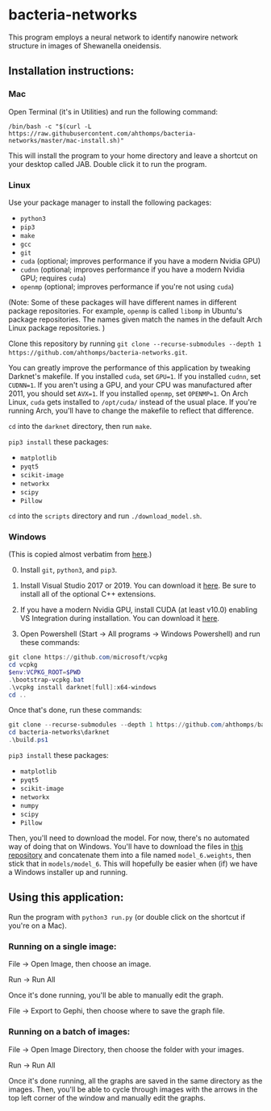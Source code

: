 # bacteria-networks

This program employs a neural network to identify nanowire network structure in images of Shewanella oneidensis.

## Installation instructions:

### Mac

Open Terminal (it's in Utilities) and run the following command:

`/bin/bash -c "$(curl -L https://raw.githubusercontent.com/ahthomps/bacteria-networks/master/mac-install.sh)"`

This will install the program to your home directory and leave a shortcut on your desktop called JAB.
Double click it to run the program.

### Linux

Use your package manager to install the following packages:
- `python3`
- `pip3`
- `make`
- `gcc`
- `git`
- `cuda` (optional; improves performance if you have a modern Nvidia GPU)
- `cudnn` (optional; improves performance if you have a modern Nvidia GPU; requires `cuda`)
- `openmp` (optional; improves performance if you're not using `cuda`)

(Note: Some of these packages will have different names in different package repositories. For example, `openmp` is called `libomp` in Ubuntu's package repositories. The names given match the names in the default Arch Linux package repositories. )

Clone this repository by running `git clone --recurse-submodules --depth 1 https://github.com/ahthomps/bacteria-networks.git`.

You can greatly improve the performance of this application by tweaking Darknet's makefile. If you installed `cuda`, set `GPU=1`. If you installed `cudnn`, set `CUDNN=1`. If you aren't using a GPU, and your CPU was manufactured after 2011, you should set `AVX=1`. If you installed `openmp`, set `OPENMP=1`. On Arch Linux, `cuda` gets installed to `/opt/cuda/` instead of the usual place. If you're running Arch, you'll have to change the makefile to reflect that difference.

`cd` into the `darknet` directory, then run `make`.

`pip3 install` these packages:
- `matplotlib`
- `pyqt5`
- `scikit-image`
- `networkx`
- `scipy`
- `Pillow`

`cd` into the `scripts` directory and run `./download_model.sh`.

### Windows

(This is copied almost verbatim from [here](https://github.com/AlexeyAB/darknet/blob/master/README.md).)

0. Install `git`, `python3`, and `pip3`.

1. Install Visual Studio 2017 or 2019. You can download it [here](http://visualstudio.com). Be sure to install all of the optional C++ extensions.

2. If you have a modern Nvidia GPU, install CUDA (at least v10.0) enabling VS Integration during installation. You can download it [here](https://developer.nvidia.com/cuda-downloads).

3. Open Powershell (Start -> All programs -> Windows Powershell) and run these commands:

```PowerShell
git clone https://github.com/microsoft/vcpkg
cd vcpkg
$env:VCPKG_ROOT=$PWD
.\bootstrap-vcpkg.bat
.\vcpkg install darknet[full]:x64-windows
cd ..
```

Once that's done, run these commands:

```PowerShell
git clone --recurse-submodules --depth 1 https://github.com/ahthomps/bacteria-networks
cd bacteria-networks\darknet
.\build.ps1
```

`pip3 install` these packages:
- `matplotlib`
- `pyqt5`
- `scikit-image`
- `networkx`
- `numpy`
- `scipy`
- `Pillow`

Then, you'll need to download the model. For now, there's no automated way of doing that on Windows. You'll have to download the files in [this repository](https://github.com/kenballus/bacteria-networks-model) and concatenate them into a file named `model_6.weights`, then stick that in `models/model_6`. This will hopefully be easier when (if) we have a Windows installer up and running.

## Using this application:

Run the program with `python3 run.py` (or double click on the shortcut if you're on a Mac).

### Running on a single image:

File -> Open Image, then choose an image.

Run -> Run All

Once it's done running, you'll be able to manually edit the graph.

File -> Export to Gephi, then choose where to save the graph file.

### Running on a batch of images:

File -> Open Image Directory, then choose the folder with your images.

Run -> Run All

Once it's done running, all the graphs are saved in the same directory as the images. Then, you'll be able to cycle through images with the arrows in the top left corner of the window and manually edit the graphs.
